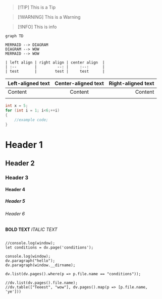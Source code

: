 >[!TIP] This is a Tip

>[!WARNING] This is a Warning

>[!INFO] This is info

```mermaid
graph TD

MERMAID --> DIAGRAM
DIAGRAM --> WOW
MERMAID --> WOW
```

```
| left align | right align | center align  |
| :--        |         --: |     :--:      |
| test       |        test |     test      |

```

| Left-aligned text | Center-aligned text | Right-aligned text |
| :---------------- | :-----------------: | -----------------: |
| Content           |       Content       |            Content |
|                   |                     |                    |

```c++ 
int x = 5;
for (int i = 1; i<6;++i)
{
	//example code;
}
```

# Header 1
## Header 2
### Header 3
#### Header 4
##### Header 5
###### Header 6


**BOLD TEXT**
*ITALIC TEXT*


```dataviewjs

//console.log(window);
let conditions = dv.page('conditions');

console.log(window);
dv.paragraph("hello");
dv.paragraph(window.__dirname);

dv.list(dv.pages().where(p => p.file.name == "conditions"));

//dv.list(dv.pages().file.name);
//dv.table(["Teeest", "wow"], dv.pages().map(p => [p.file.name, 'ye']))
```


